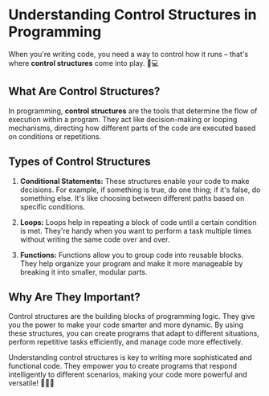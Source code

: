 # Understanding Control Structures in Programming

When you're writing code, you need a way to control how it runs – that's where **control structures** come into play. 🚦💻

## What Are Control Structures?

In programming, **control structures** are the tools that determine the flow of execution within a program. They act like decision-making or looping mechanisms, directing how different parts of the code are executed based on conditions or repetitions.

## Types of Control Structures

1. **Conditional Statements:** These structures enable your code to make decisions. For example, if something is true, do one thing; if it's false, do something else. It's like choosing between different paths based on specific conditions.

2. **Loops:** Loops help in repeating a block of code until a certain condition is met. They're handy when you want to perform a task multiple times without writing the same code over and over.

3. **Functions:** Functions allow you to group code into reusable blocks. They help organize your program and make it more manageable by breaking it into smaller, modular parts.

## Why Are They Important?

Control structures are the building blocks of programming logic. They give you the power to make your code smarter and more dynamic. By using these structures, you can create programs that adapt to different situations, perform repetitive tasks efficiently, and manage code more effectively.

Understanding control structures is key to writing more sophisticated and functional code. They empower you to create programs that respond intelligently to different scenarios, making your code more powerful and versatile! 🌟👨‍💻
